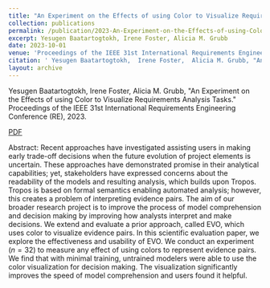 ```yaml
---
title: "An Experiment on the Effects of using Color to Visualize Requirements Analysis Tasks"
collection: publications
permalink: /publication/2023-An-Experiment-on-the-Effects-of-using-Color-to-Visualize-Requirements-Analysis-Tasks
excerpt: Yesugen Baatartogtokh, Irene Foster, Alicia M. Grubb
date: 2023-10-01
venue: 'Proceedings of the IEEE 31st International Requirements Engineering Conference (RE)'
citation: ' Yesugen Baatartogtokh,  Irene Foster,  Alicia M. Grubb, "An Experiment on the Effects of using Color to Visualize Requirements Analysis Tasks." Proceedings of the IEEE 31st International Requirements Engineering Conference (RE), 2023.'
layout: archive
---
```

Yesugen Baatartogtokh,  Irene Foster,  Alicia M. Grubb, "An Experiment on the Effects of using Color to Visualize Requirements Analysis Tasks." Proceedings of the IEEE 31st International Requirements Engineering Conference (RE), 2023.

[PDF]([https://arxiv.org/abs/2401.05673](https://yesugenb.github.io/An_Experiment_on_the_Effects_of_Using_Color_to_Visualize_Requirements_Analysis_Tasks.pdf))

Abstract: Recent approaches have investigated assisting users in making early trade-off decisions when the future evolution of project elements is uncertain. These approaches have demonstrated promise in their analytical capabilities; yet, stakeholders have expressed concerns about the readability of the models and resulting analysis, which builds upon Tropos. Tropos is based on formal semantics enabling automated analysis; however, this creates a problem of interpreting evidence pairs. The aim of our broader research project is to improve the process of model comprehension and decision making by improving how analysts interpret and make decisions. We extend and evaluate a prior approach, called EVO, which uses color to visualize evidence pairs. In this scientific evaluation paper, we explore the effectiveness and usability of EVO. We conduct an experiment ($n=32$) to measure any effect of using colors to represent evidence pairs. We find that with minimal training, untrained modelers were able to use the color visualization for decision making. The visualization significantly improves the speed of model comprehension and users found it helpful.
